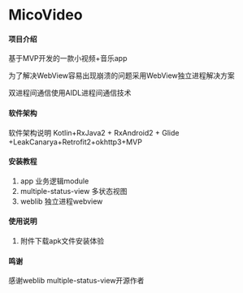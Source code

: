 
# MicoVideo

#### 项目介绍
基于MVP开发的一款小视频+音乐app

为了解决WebView容易出现崩溃的问题采用WebView独立进程解决方案

双进程间通信使用AIDL进程间通信技术

#### 软件架构
软件架构说明
Kotlin+RxJava2 + RxAndroid2 + Glide +LeakCanarya+Retrofit2+okhttp3+MVP

#### 安装教程

1. app 业务逻辑module
2. multiple-status-view 多状态视图
3. weblib 独立进程webview

#### 使用说明

1. 附件下载apk文件安装体验

#### 鸣谢

感谢weblib  multiple-status-view开源作者

